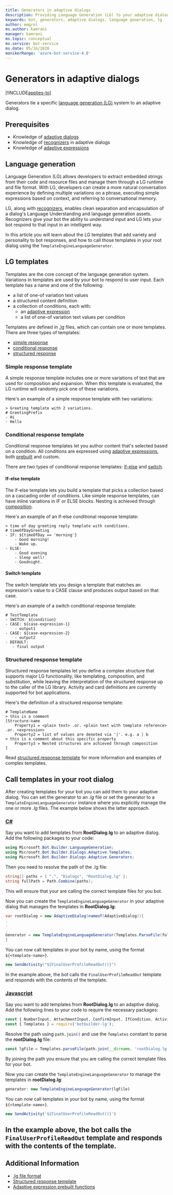 ```yaml
---
title: Generators in adaptive dialogs
description: Providing Language Generation (LG) to your adaptive dialogs using Generators.
keywords: bot, generators, adaptive dialogs, language generation, lg
author: emgrol
ms.author: kamrani
manager: kamrani
ms.topic: conceptual
ms.service: bot-service
ms.date: 05/16/2020
monikerRange: 'azure-bot-service-4.0'
---
```


# Generators in adaptive dialogs

[!INCLUDE[applies-to](../includes/applies-to.md)]

Generators tie a specific [language generation (LG)](bot-builder-concept-language-generation.md) system to an adaptive dialog.

## Prerequisites

- Knowledge of [adaptive dialogs](bot-builder-adaptive-dialog-Introduction.md)
- Knowledge of [recognizers](bot-builder-concept-adaptive-dialog-recognizers.md) in adaptive dialogs
- Knowledge of [adaptive expressions](bot-builder-concept-adaptive-expressions.md)

## Language generation

Language Generation (LG) allows developers to extract embedded strings from their code and resource files and manage them through a LG runtime and file format. With LG, developers can create a more natural conversation experience by defining multiple variations on a phrase, executing simple expressions based on context, and referring to conversational memory.

LG, along with [recognizers](bot-builder-adaptive-dialog-recognizers.md), enables clean separation and encapsulation of a dialog's Language Understanding and language generation assets. Recognizers give your bot the ability to understand input and LG lets your bot respond to that input in an intelligent way.

In this article you will learn about the LG templates that add variety and personality to bot responses, and how to call those templates in your root dialog using the `TemplateEngineLanguageGenerator`.

## LG templates

Templates are the core concept of the language generation system. Variations in templates are used by your bot to respond to user input. Each template has a name and one of the following:

- a list of one-of variation text values
- a structured content definition
- a collection of conditions, each with:
    - an [adaptive expression](bot-builder-concept-adaptive-expressions.md)
    - a list of one-of variation text values per condition

Templates are defined in [.lg](../file-format/bot-builder-lg-file-format.md) files, which can contain one or more templates. There are three types of templates:

- [simple response](../file-format/bot-builder-lg-file-format.md#simple-response-template)
- [conditional response](../file-format/bot-builder-lg-file-format.md#conditional-response-template)
- [structured response](../file-format/bot-builder-lg-file-format.md#structured-response-template)

### Simple response template

A simple response template includes one or more variations of text that are used for composition and expansion. When this template is evaluated, the LG runtime will randomly pick one of these variations.

Here's an example of a simple response template with two variations:

```.lg
> Greeting template with 2 variations.
# GreetingPrefix
- Hi
- Hello
```

### Conditional response template

Conditional response templates let you author content that's selected based on a condition. All conditions are expressed using [adaptive expressions](bot-builder-concept-adaptive-expressions.md), both [prebuilt](../adaptive-expressions/adaptive-expressions-prebuilt-functions.md) and custom.

There are two types of conditional response templates: [if-else](../file-format/bot-builder-lg-file-format.md#if-else-template) and [switch](../file-format/bot-builder-lg-file-format.md#switch-template).

#### If-else template

The if-else template lets you build a template that picks a collection based on a cascading order of conditions. Like simple response templates, can have inline variations in IF or ELSE blocks. Nesting is achieved through [composition](#structured-response-template).

Here's an example of an if-else conditional response template:

```.lg
> time of day greeting reply template with conditions.
# timeOfDayGreeting
- IF: ${timeOfDay == 'morning'}
    - Good morning!
    - Wake up.
- ELSE:
    - Good evening
    - Sleep well!
    - Goodnight.
```

#### Switch template

The switch template lets you design a template that matches an expression's value to a CASE clause and produces output based on that case.

Here's an example of a switch conditional response template:

```.lg
# TestTemplate
- SWITCH: ${condition}
- CASE: ${case-expression-1}
    - output1
- CASE: ${case-expression-2}
    - output2
- DEFAULT:
   - final output
```

### Structured response template

Structured response templates let you define a complex structure that supports major LG functionality, like templating, composition, and substitution, while leaving the interpretation of the structured response up to the caller of the LG library. Activity and card definitions are currently supported for bot applications.

Here's the definition of a structured response template:

```.lg
# TemplateName
> this is a comment
[Structure-name
    Property1 = <plain text> .or. <plain text with template reference> .or. <expression>
    Property2 = list of values are denoted via '|'. e.g. a | b
> this is a comment about this specific property
    Property3 = Nested structures are achieved through composition
]
```

Read [structured response template](../language-generation/language-generation-structured-response-template.md) for more information and examples of complex templates.

## Call templates in your root dialog

After creating templates for your bot you can add them to your adaptive dialog. You can set the generator to an _.lg_ file or set the generator to a `TemplateEngineLanguageGenerator` instance where you explicitly manage the one or more _.lg_ files. The example below shows the latter approach.

### [C#](#tab/csharp)

Say you want to add templates from **RootDialog.lg** to an adaptive dialog. Add the following packages to your code:

```csharp
using Microsoft.Bot.Builder.LanguageGeneration;
using Microsoft.Bot.Builder.Dialogs.Adaptive.Templates;
using Microsoft.Bot.Builder.Dialogs.Adaptive.Generators;

```

Then you need to resolve the path of the .lg file:

```csharp
string[] paths = { ".", "Dialogs", "RootDialog.lg" };
string fullPath = Path.Combine(paths);
```

This will ensure that your are calling the correct template files for you bot.

Now you can create the `TemplateEngineLanguageGenerator` in your adaptive dialog that manages the templates in **RootDialog.lg**:

```csharp
var rootDialog = new AdaptiveDialog(nameof(AdaptiveDialog)){
.
.
.
Generator = new TemplateEngineLanguageGenerator(Templates.ParseFile(fullPath))
}
```

You can now call templates in your bot by name, using the format `${<template-name>}`.

```csharp
new SendActivity("${FinalUserProfileReadOut()}")
```

In the example above, the bot calls the `FinalUserProfileReadOut` template and responds with the contents of the template.

### [Javascript](#tab/javascript)

Say you want to add templates from **RootDialog.lg** to an adaptive dialog. Add the following lines to your code to require the necessary packages:

```javascript
const { NumberInput, AttachmentInput, ConfirmInput, IfCondition, ActivityTemplate, AdaptiveDialog, TextInput, SendActivity, TemplateEngineLanguageGenerator, OnBeginDialog } = require('botbuilder-dialogs-adaptive');
const { Templates } = require('botbuilder-lg');
```

Resolve the path using `path.join()` and use the `Templates` constant to parse the **rootDialog.lg** file:

```javascript
const lgFile = Templates.parseFile(path.join(__dirname, 'rootDialog.lg'));
```

By joining the path you ensure that you are calling the correct template files for your bot.

Now you can create the `TemplateEngineLanguageGenerator` to manage the templates in **rootDialog.lg**:

```javascript
generator: new TemplateEngineLanguageGenerator(lgFile)
```

You can now call templates in your bot by name, using the format `${<template-name>}`.

```javascript
new SendActivity('${FinalUserProfileReadOut()}')
```

In the example above, the bot calls the `FinalUserProfileReadOut` template and responds with the contents of the template.
---

## Additional Information

- [.lg file format](../file-format/bot-builder-lg-file-format.md)
- [Structured response template](../language-generation/language-generation-structured-response-template.md)
- [Adaptive expression prebuilt functions](../adaptive-expressions/adaptive-expressions-prebuilt-functions.md)
